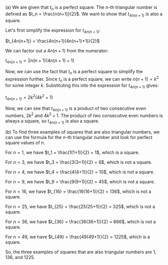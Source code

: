  (a) We are given that $t_n$ is a perfect square. The $n$-th triangular number is defined as $t_n = \frac{n(n+1)}{2}$. We want to show that $t_{4n(n+1)}$ is also a square.

Let's first simplify the expression for $t_{4n(n+1)}$:

$t_{4n(n+1)} = \frac{4n(n+1)(4n(n+1)+1)}{2}$

We can factor out a $4n(n+1)$ from the numerator:

$t_{4n(n+1)} = 2n(n+1)(4n(n+1)+1)$

Now, we can use the fact that $t_n$ is a perfect square to simplify the expression further. Since $t_n$ is a perfect square, we can write $n(n+1) = k^2$ for some integer $k$. Substituting this into the expression for $t_{4n(n+1)}$ gives:

$t_{4n(n+1)} = 2k^2(4k^2+1)$

Now, we can see that $t_{4n(n+1)}$ is a product of two consecutive even numbers, $2k^2$ and $4k^2+1$. The product of two consecutive even numbers is always a square, so $t_{4n(n+1)}$ is also a square.

(b) To find three examples of squares that are also triangular numbers, we can use the formula for the $n$-th triangular number and look for perfect square values of $n$. 

For $n=1$, we have $t_1 = \frac{1(1+1)}{2} = 1$, which is a square.

For $n=3$, we have $t_3 = \frac{3(3+1)}{2} = 6$, which is not a square.

For $n=4$, we have $t_4 = \frac{4(4+1)}{2} = 10$, which is not a square.

For $n=9$, we have $t_9 = \frac{9(9+1)}{2} = 45$, which is not a square.

For $n=16$, we have $t_{16} = \frac{16(16+1)}{2} = 136$, which is not a square.

For $n=25$, we have $t_{25} = \frac{25(25+1)}{2} = 325$, which is not a square.

For $n=36$, we have $t_{36} = \frac{36(36+1)}{2} = 666$, which is not a square.

For $n=49$, we have $t_{49} = \frac{49(49+1)}{2} = 1225$, which is a square.

So, the three examples of squares that are also triangular numbers are $1$, $136$, and $1225$.